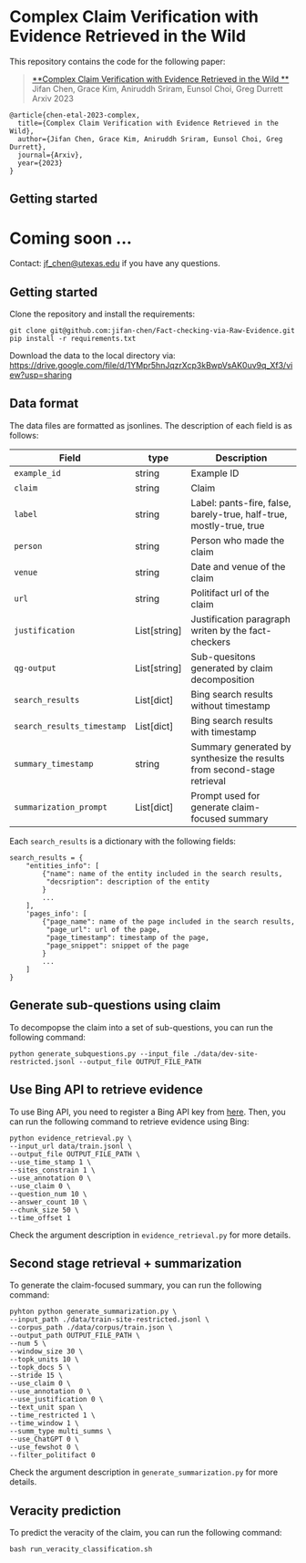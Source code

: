 # Complex Claim Verification with Evidence Retrieved in the Wild 


This repository contains the code for the following paper:

> [**Complex Claim Verification with Evidence Retrieved in the Wild
**](https://arxiv.org/abs/2305.11859)<br/>
> Jifan Chen, Grace Kim, Aniruddh Sriram, Eunsol Choi, Greg Durrett<br/>
> Arxiv 2023
```
@article{chen-etal-2023-complex,
  title={Complex Claim Verification with Evidence Retrieved in the Wild},
  author={Jifan Chen, Grace Kim, Aniruddh Sriram, Eunsol Choi, Greg Durrett},
  journal={Arxiv},
  year={2023}
}
```

## Getting started
Coming soon ...
=======
Contact: jf_chen@utexas.edu if you have any questions.

## Getting started
Clone the repository and install the requirements:
```
git clone git@github.com:jifan-chen/Fact-checking-via-Raw-Evidence.git
pip install -r requirements.txt
```

Download the data to the local directory via: https://drive.google.com/file/d/1YMpr5hnJqzrXcp3kBwpVsAK0uv9q_Xf3/view?usp=sharing

## Data format
The data files are formatted as jsonlines. The description of each field is as follows:  

| Field            | type         | Description                                                             |
|------------------|--------------|-------------------------------------------------------------------------|
| `example_id`     | string       | Example ID                                                              |
| `claim`          | string       | Claim                                                                   |
| `label`          | string       | Label: pants-fire, false, barely-true, half-true, mostly-true, true     |
| `person`         | string       | Person who made the claim                                               |
| `venue`          | string       | Date and venue of the claim                                             |
| `url`            | string       | Politifact url of the claim                                             |
| `justification`  | List[string] | Justification paragraph writen by the fact-checkers                     |
| `qg-output`   | List[string] | Sub-quesitons generated by claim decomposition                          |
| `search_results`    | List[dict]   | Bing search results without timestamp                                   |
| `search_results_timestamp`    | List[dict]   | Bing search results with timestamp                                      |
| `summary_timestamp`    | string       | Summary generated by synthesize the results from second-stage retrieval |
| `summarization_prompt`    | List[dict]   | Prompt used for generate claim-focused summary                          |

Each `search_results` is a dictionary with the following fields:
```
search_results = {
    "entities_info": [
        {"name": name of the entity included in the search results,
         "decsription": description of the entity
        }
        ...
    ],
    'pages_info': [
        {"page_name": name of the page included in the search results,
         "page_url": url of the page,
         "page_timestamp": timestamp of the page,
         "page_snippet": snippet of the page
        }
        ...
    ]
}
```

## Generate sub-questions using claim
To decompopse the claim into a set of sub-questions, you can run the following command:
```
python generate_subquestions.py --input_file ./data/dev-site-restricted.jsonl --output_file OUTPUT_FILE_PATH
```

## Use Bing API to retrieve evidence
To use Bing API, you need to register a Bing API key from [here](https://www.microsoft.com/en-us/bing/apis/bing-web-search-api). Then, you can run the following command to retrieve evidence using Bing:
```
python evidence_retrieval.py \
--input_url data/train.jsonl \
--output_file OUTPUT_FILE_PATH \
--use_time_stamp 1 \
--sites_constrain 1 \
--use_annotation 0 \
--use_claim 0 \
--question_num 10 \
--answer_count 10 \
--chunk_size 50 \
--time_offset 1
```
Check the argument description in `evidence_retrieval.py` for more details.

## Second stage retrieval + summarization
To generate the claim-focused summary, you can run the following command:
```
pyhton python generate_summarization.py \
--input_path ./data/train-site-restricted.jsonl \
--corpus_path ./data/corpus/train.json \
--output_path OUTPUT_FILE_PATH \
--num 5 \
--window_size 30 \
--topk_units 10 \
--topk_docs 5 \
--stride 15 \
--use_claim 0 \
--use_annotation 0 \
--use_justification 0 \
--text_unit span \
--time_restricted 1 \
--time_window 1 \
--summ_type multi_summs \
--use_ChatGPT 0 \
--use_fewshot 0 \
--filter_politifact 0
```
Check the argument description in `generate_summarization.py` for more details.

## Veracity prediction
To predict the veracity of the claim, you can run the following command:
```
bash run_veracity_classification.sh
```